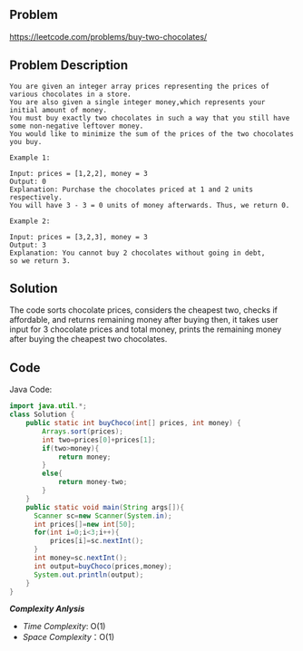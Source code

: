 ## Problem

https://leetcode.com/problems/buy-two-chocolates/

## Problem Description

```
You are given an integer array prices representing the prices of various chocolates in a store.
You are also given a single integer money,which represents your initial amount of money.
You must buy exactly two chocolates in such a way that you still have some non-negative leftover money.
You would like to minimize the sum of the prices of the two chocolates you buy.
```
```
Example 1:

Input: prices = [1,2,2], money = 3
Output: 0
Explanation: Purchase the chocolates priced at 1 and 2 units respectively.
You will have 3 - 3 = 0 units of money afterwards. Thus, we return 0.

Example 2:

Input: prices = [3,2,3], money = 3
Output: 3
Explanation: You cannot buy 2 chocolates without going in debt,
so we return 3.
```

## Solution

The code sorts chocolate prices, considers the cheapest two, checks if affordable, and returns remaining money after buying then, it takes user input for 3 chocolate prices and total money, prints the remaining money after buying the cheapest two chocolates.

## Code

Java Code:

```java
import java.util.*;
class Solution {
    public static int buyChoco(int[] prices, int money) {
        Arrays.sort(prices);
        int two=prices[0]+prices[1];
        if(two>money){
            return money;
        }
        else{
            return money-two;
        }
    }
    public static void main(String args[]){
      Scanner sc=new Scanner(System.in);
      int prices[]=new int[50];
      for(int i=0;i<3;i++){
          prices[i]=sc.nextInt();
      }
      int money=sc.nextInt();
      int output=buyChoco(prices,money);
      System.out.println(output);
    }
}
```

**_Complexity Anlysis_**

- _Time Complexity_: O(1)
- _Space Complexity_：O(1)
